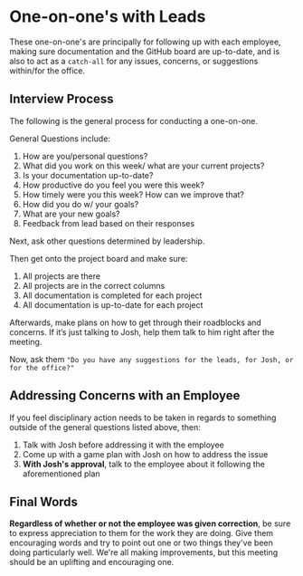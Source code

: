 # One-on-one's with Leads
These one-on-one's are principally for following up with each employee, making sure documentation and the GitHub board are up-to-date, and is also to act as a `catch-all` for any issues, concerns, or suggestions within/for the office.

## Interview Process
The following is the general process for conducting a one-on-one. 

General Questions include: 
1. How are you/personal questions?
2. What did you work on this week/ what are your current projects?
3. Is your documentation up-to-date?
4. How productive do you feel you were this week?
5. How timely were you this week? How can we improve that?
6. How did you do w/ your goals?
7. What are your new goals?
8. Feedback from lead based on their responses

Next, ask other questions determined by leadership.

Then get onto the project board and make sure:
1. All projects are there
2. All projects are in the correct columns
3. All documentation is completed for each project
4. All documentation is up-to-date for each project

Afterwards, make plans on how to get through their roadblocks and concerns. 
If it’s just talking to Josh, help them talk to him right after the meeting.

Now, ask them `"Do you have any suggestions for the leads, for Josh, or for the office?"`

## Addressing Concerns with an Employee
If you feel disciplinary action needs to be taken in regards to something outside of the general questions listed above, then:
1. Talk with Josh before addressing it with the employee 
2. Come up with a game plan with Josh on how to address the issue
3. **With Josh's approval**, talk to the employee about it following the aforementioned plan

## Final Words
**Regardless of whether or not the employee was given correction**, be sure to express appreciation to them for the work they are doing. Give them encouraging words and try to point out one or two things they've been doing particularly well. We're all making improvements, but this meeting should be an uplifting and encouraging one. 

